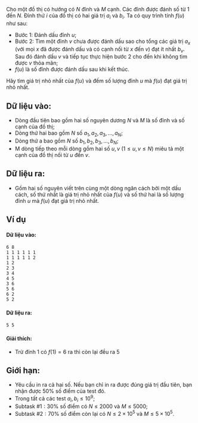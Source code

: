 <!--**<center>CSP Open Contest 1</center>**-->

Cho một đồ thị có hướng có $N$ đỉnh và $M$ cạnh. Các đỉnh được đánh số từ $1$ đến $N$. Đỉnh thứ $i$ của đồ thị có hai giá trị $a_i$ và $b_i$. Ta có quy trình tính $f(u)$ như sau:
- Bước $1:$ Đánh dấu đỉnh $u$;
- Bước $2:$ Tìm một đỉnh $v$ chưa được đánh dấu sao cho tổng các giá trị $a_x$ (với mọi $x$ đã được đánh dấu và có cạnh nối từ $x$ đến $v$) đạt ít nhất $b_v$. Sau đó đánh dấu $v$ và tiếp tục thực hiện bước $2$ cho đến khi không tìm được $v$ thỏa mãn;
- $f(u)$ là số đỉnh được đánh dấu sau khi kết thúc.

Hãy tìm giá trị nhỏ nhất của $f(u)$ và đếm số lượng đỉnh $u$ mà $f(u)$ đạt giá trị nhỏ nhất.

## Dữ liệu vào:
- Dòng đầu tiên bao gồm hai số nguyên dương $N$ và $M$ là số đỉnh và số cạnh của đồ thị;
- Dòng thứ hai bao gồm $N$ số $a_1, a_2, a_3, \dots, a_N$;
- Dòng thứ a bao gồm $N$ số $b_1, b_2, b_3, \dots, b_N$;
- M dòng tiếp theo mỗi dòng gồm hai số $u, v\ (1 ≤ u, v ≤ N)$ miêu tả một cạnh của đồ thị nối từ $u$ đến $v$.

## Dữ liệu ra:
- Gồm hai số nguyên viết trên cùng một dòng ngăn cách bởi một dấu cách, số thứ nhất là giá trị nhỏ nhất của $f(u)$ và số thứ hai là số lượng đỉnh $u$ mà $f(u)$ đạt giá trị nhỏ nhất.

## Ví dụ
#### Dữ liệu vào:
```
6 8
1 1 1 1 1 1
1 1 1 1 1 2
1 2
2 3
3 4
4 5
3 6
5 6
6 2
5 2
```

#### Dữ liệu ra:
```
5 5
```

#### Giải thích:
- Trừ đỉnh $1$ có $f(1) = 6$ ra thì còn lại đều ra $5$

## Giới hạn:
- Yêu cầu in ra cả hai số. Nếu bạn chỉ in ra được đúng giá trị đầu tiên, bạn nhận được $50\%$ số điểm của test đó.
- Trong tất cả các test $a_i, b_i ≤ 10^9$;
- Subtask $\#1: 30\%$ số điểm có $N ≤ 2000$ và $M ≤ 5000$;
- Subtask $\#2: 70\%$ số điểm còn lại có $N ≤ 2 \times 10^5$ và $M ≤ 5 \times 10^5$.